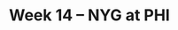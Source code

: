 ---
layout: game
title: Week 14 – NYG at PHI
season: 2005
game_id: 2005_14_NYG_PHI
away_team: NYG
home_team: PHI
---